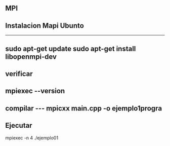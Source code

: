## MPI
## Instalacion Mapi Ubunto
-----
sudo apt-get update
sudo apt-get install libopenmpi-dev
-----
verificar
-----
mpiexec --version
-------
compilar
--- mpicxx main.cpp -o ejemplo1progra
----
Ejecutar
-----
mpiexec -n 4 ./ejemplo01
